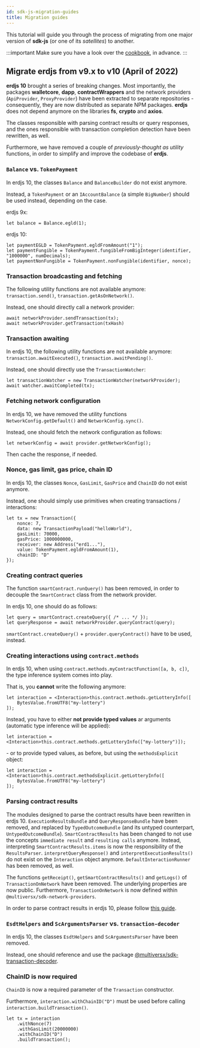 ```yaml
---
id: sdk-js-migration-guides
title: Migration guides
---
```


This tutorial will guide you through the process of migrating from one major version of **sdk-js** (or one of its _satellites_) to another.

:::important
Make sure you have a look over the [cookbook](/sdk-and-tools/sdk-js/sdk-js-cookbook), in advance.
:::

[comment]: # (mx-context-auto)

## Migrate **erdjs** from v9.x to v10 (April of 2022)

**erdjs 10** brought a series of breaking changes. Most importantly, the packages **walletcore**, **dapp**, **contractWrappers** and the network providers (`ApiProvider`, `ProxyProvider`) have been extracted to separate repositories - consequently, they are now distributed as separate NPM packages. **erdjs** does not depend anymore on the libraries **fs**, **crypto** and **axios**.

The classes responsible with parsing contract results or query responses, and the ones responsible with transaction completion detection have been rewritten, as well.

Furthermore, we have removed a couple of _previously-thought as utility_ functions, in order to simplify and improve the codebase of **erdjs**.

[comment]: # (mx-context-auto)

### `Balance` vs. `TokenPayment`

In erdjs 10, the classes `Balance` and `BalanceBuilder` do not exist anymore.

Instead, a `TokenPayment` or an `IAccountBalance` (a simple `BigNumber`) should be used instead, depending on the case.

erdjs 9x:

```
let balance = Balance.egld(1);
```

erdjs 10:

```
let paymentEGLD = TokenPayment.egldFromAmount("1");
let paymentFungible = TokenPayment.fungibleFromBigInteger(identifier, "1000000", numDecimals);
let paymentNonFungible = TokenPayment.nonFungible(identifier, nonce);
```

[comment]: # (mx-context-auto)

### Transaction broadcasting and fetching

The following utility functions are not available anymore: `transaction.send()`, `transaction.getAsOnNetwork()`.

Instead, one should directly call a network provider:

```
await networkProvider.sendTransaction(tx);
await networkProvider.getTransaction(txHash)
```

[comment]: # (mx-context-auto)

### Transaction awaiting

In erdjs 10, the following utility functions are not available anymore: `transaction.awaitExecuted()`, `transaction.awaitPending()`.

Instead, one should directly use the `TransactionWatcher`:

```
let transactionWatcher = new TransactionWatcher(networkProvider);
await watcher.awaitCompleted(tx);
```

[comment]: # (mx-context-auto)

### Fetching network configuration

In erdjs 10, we have removed the utility functions `NetworkConfig.getDefault()` and `NetworkConfig.sync()`. 

Instead, one should fetch the network configuration as follows: 

```
let networkConfig = await provider.getNetworkConfig();
```

Then cache the response, if needed.

[comment]: # (mx-context-auto)

### Nonce, gas limit, gas price, chain ID

In erdjs 10, the classes `Nonce`, `GasLimit`, `GasPrice` and `ChainID` do not exist anymore. 

Instead, one should simply use primitives when creating transactions / interactions:

```
let tx = new Transaction({
    nonce: 7,
    data: new TransactionPayload("helloWorld"),
    gasLimit: 70000,
    gasPrice: 1000000000,
    receiver: new Address("erd1..."),
    value: TokenPayment.egldFromAmount(1),
    chainID: "D"
});
```

[comment]: # (mx-context-auto)

### Creating contract queries

The function `smartContract.runQuery()` has been removed, in order to decouple the `SmartContract` class from the network provider.

In erdjs 10, one should do as follows:

```
let query = smartContract.createQuery({ /* ... */ });
let queryResponse = await networkProvider.queryContract(query);
```

 `smartContract.createQuery()` + `provider.queryContract()` have to be used, instead.

[comment]: # (mx-context-auto)

### Creating interactions using `contract.methods`

In erdjs 10, when using `contract.methods.myContractFunction([a, b, c])`, the type inference system comes into play. 

That is, you **cannot** write the following anymore:

```
let interaction = <Interaction>this.contract.methods.getLotteryInfo([
    BytesValue.fromUTF8("my-lottery")
]);
```

Instead, you have to either **not provide typed values** ar arguments (automatic type inference will be applied):

```
let interaction = <Interaction>this.contract.methods.getLotteryInfo(["my-lottery")]);
```

 \- or to provide typed values, as before, but using the `methodsExplicit` object:

```
let interaction = <Interaction>this.contract.methodsExplicit.getLotteryInfo([
    BytesValue.fromUTF8("my-lottery")
]);
```

[comment]: # (mx-context-auto)

### Parsing contract results

The modules designed to parse the contract results have been rewritten in erdjs 10. `ExecutionResultsBundle` and `QueryResponseBundle` have been removed, and replaced by `TypedOutcomeBundle` (and its untyped counterpart, `UntypedOutcomeBundle`).  `SmartContractResults` has been changed to not use the concepts `immediate result` and `resulting calls` anymore. Instead, interpreting `SmartContractResults.items` is now the responsibility of the `ResultsParser`. `interpretQueryResponse()` and `interpretExecutionResults()` do not exist on the `Interaction` object anymore. `DefaultInteractionRunner` has been removed, as well.

The functions `getReceipt()`, `getSmartContractResults()` and `getLogs()` of `TransactionOnNetwork` have been removed. The underlying properties are now public. Furthermore, `TransactionOnNetwork` is now defined within `@multiversx/sdk-network-providers`.

In order to parse contract results in erdjs 10, please follow [this guide](/sdk-and-tools/sdk-js/sdk-js-cookbook#parsing-contract-results).

[comment]: # (mx-context-auto)

### `EsdtHelpers` and `ScArgumentsParser` vs. `transaction-decoder`

In erdjs 10, the classes `EsdtHelpers` and `ScArgumentsParser` have been removed.

Instead, one should reference and use the package [@multiversx/sdk-transaction-decoder](https://www.npmjs.com/package/@multiversx/sdk-transaction-decoder).

[comment]: # (mx-context-auto)

### ChainID is now required

`ChainID` is now a required parameter of the `Transaction` constructor. 

Furthermore, `interaction.withChainID("D")` must be used before calling `interaction.buildTransaction()`.

```
let tx = interaction
    .withNonce(7)
    .withGasLimit(20000000)
    .withChainID("D")
    .buildTransaction();
```
